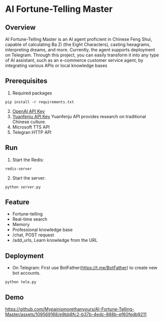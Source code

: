 # AI Fortune-Telling Master
## Overview
AI Fortune-Telling Master is an AI agent proficient in Chinese Feng Shui, capable of calculating Ba Zi (the Eight Characters), casting hexagrams, interpreting dreams, and more. Currently, the agent supports deployment on Telegram.
Through this project, you can easily transform it into any type of AI assistant, such as an e-commerce customer service agent, by integrating various APIs or local knowledge bases

## Prerequisites
1. Required packages
```shell
pip install -r requirements.txt
```
2. [OpenAI API Key](https://openai.com/blog/openai-api)
3. [Yuanfenju API Key](https://doc.yuanfenju.com/overview/index.html)
Yuanfenju API provides research on traditional Chinese culture.
4. Microsoft TTS API
5. Telegran HTTP API

## Run
1. Start the Redis:
```shell
redis-server
```
2. Start the server:
```shell
python server.py
```

## Feature
* Fortune-telling
* Real-time search
* Memory
* Professional knowledge base
* /chat, POST request
* /add_urls, Learn knowledge from the URL

## Deployment
* On Telegram: First use BotFather(https://t.me/BotFather) to create new bot accounts.
```shell
python tele.py
```


## Demo
https://github.com/Mypainismorethanyours/AI-Fortune-Telling-Master/assets/109569168/e9bb8fc2-b37b-4edc-868b-ef60fedb9211
